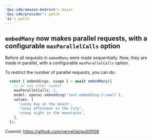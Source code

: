 ```yaml
---
'@ai-sdk/amazon-bedrock': major
'@ai-sdk/provider': patch
'ai': patch
---
```


## `embedMany` now makes parallel requests, with a configurable `maxParallelCalls` option

Before all requests in `embedMany` were made sequentially. Now, they are made in parallel, with a configurable `maxParallelCalls` option.

To restrict the number of parallel requests, you can do:

```ts
  const { embeddings, usage } = await embedMany({
    // or any other number
    maxParallelCalls: 2,
    model: openai.embedding('text-embedding-3-small'),
    values: [
      'sunny day at the beach',
      'rainy afternoon in the city',
      'snowy night in the mountains',
    ],
  });
```

Commit: https://github.com/vercel/ai/pull/6108

